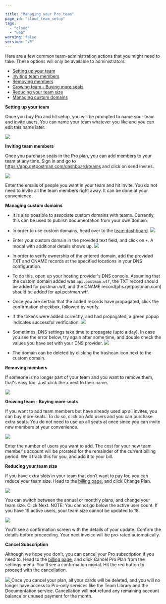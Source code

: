 ```yaml
---

title: "Managing your Pro team"
page_id: "cloud_team_setup"
tags: 
  - "cloud"
  - "web"
warning: false
version: "v5"
---
```


Here are a few common team-administration actions that you might need to take. These options will only be available to administrators.

* [Setting up your team][0]
* [Inviting team members][1]
* [Removing members][2]
* [Growing team - Buying more seats][3]
* [Reducing your team size][4]
* [Managing custom domains][13]

**Setting up your team**

Once you buy Pro and hit setup, you will be prompted to name your team and invite users. You can name your team whatever you like and you can edit this name later.

[![](https://www.getpostman.com/img/v1/docs/cloud_team_setup/cloud_team_setup_1.png)
][5]
  

**Inviting team members**

Once you purchase seats in the Pro plan, you can add members to your team at any time. 
Sign in and go to https://app.getpostman.com/dashboard/teams and click on send invites.

[![](https://www.getpostman.com/img/v1/docs/cloud_team_setup/cloud_team_setup_2.png)
][6]

Enter the emails of people you want in your team and hit Invite. You do not need to invite all the team members right away. It can be done at your convenience.
  
**Managing custom domains**

* It is also possible to associate custom domains with teams. Currently, this can be used to publish documentation from your own domain.

* In order to use custom domains, head over to the [team dashboard][13].
[![](https://static.getpostman.com/postman-docs/1c2518a3-945d-47d7-836e-cd6df63becc3.png)][14]

* Enter your custom domain in the provided text field, and click on `+`. A modal with additional details shows up.
[![](https://static.getpostman.com/postman-docs/156fa7c6-78cd-4009-8cdd-40f073553ac7.png)][15]

* In order to verify ownership of the entered domain, add the provided TXT and CNAME records at the specified locations in your DNS configuration.

* To do this, open up your hosting provider's DNS console. Assuming that the custom domain added was `api.postman.wtf`,
the TXT record should be added for postman.wtf, and the CNAME record(phs.getpostman.com) should be added for api.postman.wtf.

* Once you are certain that the added records have propagated, click the confirmation checkbox, followed by verify.

* If the tokens were added correctly, and had propagated, a green popup indicates successful verification.
[![](https://static.getpostman.com/postman-docs/b3a7659a-a3b3-488c-97d8-cff43297d7df.png)][16]

* Sometimes, DNS settings take time to propagate (upto a day). In case you see the error below, try again after some time, and double check the values you have set with your DNS provider.
[![](https://static.getpostman.com/postman-docs/6aedab23-5aac-47db-9acf-fa8d9d52b172.png)][17]

* The domain can be deleted by clicking the trashcan icon next to the custom domain.


**Removing members**

If someone is no longer part of your team and you want to remove them, that's easy too. Just click the x next to their name.

[![](https://www.getpostman.com/img/v1/docs/cloud_team_setup/cloud_team_setup_3.png)
][7]
  

**Growing team - Buying more seats**

If you want to add team members but have already used up all invites, you can buy more seats. To do so, click on Add users and you can purchase extra seats. You do not need to use up all seats at once since you can invite new members at your convenience. 

[![](https://www.getpostman.com/img/v1/docs/cloud_team_setup/cloud_team_setup_5.png)
][8]

Enter the number of users you want to add. The cost for your new team member's account will be prorated for the remainder of the current billing period. We'll track this for you, and add it to your bill.
  

**Reducing your team size**

If you have extra slots in your team that don't want to pay for, you can reduce your team size. Head to the [billing page][9], and click Change Plan.

[![](https://www.getpostman.com/img/v1/docs/cloud_team_setup/cloud_team_setup_6.png)
][10]

You can switch between the annual or monthly plans, and change your team size. Click Next. NOTE: You cannot go below the active user count. If you have 19 active users, your team size cannot be updated to 18\.

[![](https://www.getpostman.com/img/v1/docs/cloud_team_setup/cloud_team_setup_7.png)
][11]

You'll see a confirmation screen with the details of your update. Confirm the details before proceeding. Your next invoice will be pro-rated automatically.
  

**Cancel Subscription**

Although we hope you don't, you can cancel your Pro subscription if you need to. Head to the [billing page][9], and click Cancel Pro Plan from the settings menu. You'll see a confirmation modal. Hit the red button to proceed with the cancellation.

[![](https://www.getpostman.com/img/v1/docs/cloud_team_setup/cloud_team_setup_8.png)
][12]
Once you cancel your plan, all your cards will be deleted, and you will no longer have access to Pro-only services like the Team Library and the Documentation service. Cancellation will **not** refund any remaining account balance or unused payment for the month.


[0]: https://www.getpostman.com/#setting-up
[1]: https://www.getpostman.com/#inviting
[2]: https://www.getpostman.com/#uninviting
[3]: https://www.getpostman.com/#adding-seats
[4]: https://www.getpostman.com/#removing-seats
[5]: https://www.getpostman.com/img/v1/docs/cloud_team_setup/cloud_team_setup_1.png
[6]: https://www.getpostman.com/.../img/v1/docs/cloud_team_setup/cloud_team_setup_2.png
[7]: https://www.getpostman.com/img/v1/docs/cloud_team_setup/cloud_team_setup_3.png
[8]: https://www.getpostman.com/img/v1/docs/cloud_team_setup/cloud_team_setup_5.png
[9]: https://app.getpostman.com/pay/billing
[10]: https://www.getpostman.com/img/v1/docs/cloud_team_setup/cloud_team_setup_6.png
[11]: https://www.getpostman.com/img/v1/docs/cloud_team_setup/cloud_team_setup_7.png
[12]: https://www.getpostman.com/img/v1/docs/cloud_team_setup/cloud_team_setup_8.png
[13]: https://app.getpostman.com/dashboard/teams/edit
[14]: https://static.getpostman.com/postman-docs/1c2518a3-945d-47d7-836e-cd6df63becc3.png
[15]: https://static.getpostman.com/postman-docs/156fa7c6-78cd-4009-8cdd-40f073553ac7.png
[16]: https://static.getpostman.com/postman-docs/b3a7659a-a3b3-488c-97d8-cff43297d7df.png
[17]: https://static.getpostman.com/postman-docs/6aedab23-5aac-47db-9acf-fa8d9d52b172.png
